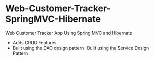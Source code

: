 # Web-Customer-Tracker-SpringMVC-Hibernate
Web Customer Tracker App Using Spring MVC and Hibernate
  - Adds CRUD Features
  - Built using the DAO design pattern
  -Built using the Service Design Pattern
